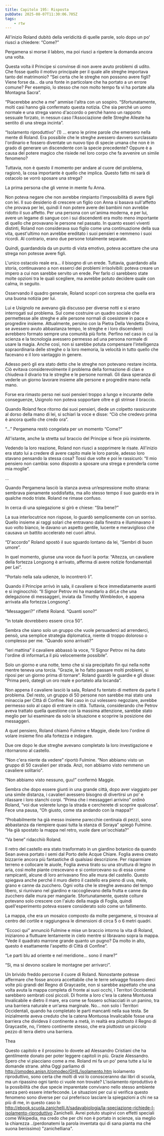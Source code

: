 ```yaml
---
title: Capitolo 195: Risposta
pubDate: 2025-08-07T11:30:06.705Z
tags:
    - rtw
---
```











All'inizio Roland dubitò della veridicità di quelle parole, solo dopo un po' riuscì a chiedere: “Come?”


Pergamena si morse il labbro, ma poi riuscì a ripetere la domanda ancora una volta.


Questa volta il Principe si convinse di non avere avuto problemi di udito. Che fosse quello il motivo principale per il quale alle streghe importava tanto del matrimonio? “Sei certa che le streghe non possono avere figli? Viene forse da... da una fonte in particolare che ha portato a un errore comune? Per esempio, lo stesso che non molto tempo fa vi ha portate alla Montagna Sacra”.


“Piacerebbe anche a me” ammise l'altra con un sospiro. “Sfortunatamente, molti casi hanno già confermato questa notizia. Che sia perché un uomo normale e una strega vanno d'accordo o perché hanno un rapporto sessuale forzato, in nessun caso l'Associazione delle Streghe Alleate ha sentito di una strega incinta”.


“Isolamento riproduttivo” (1) … erano le prime parole che emersero nella mente di Roland. Era possibile che le streghe avessero davvero surclassato l'ordinario e fossero diventate un nuovo tipo di specie umana che non è in grado di generare un discendente con la specie precedente? Oppure è a causa del potere magico che risiede nel loro corpo che fa avvenire un simile fenomeno?


Tuttavia, non è questo il momento per andare al cuore del problema, ragionò, la cosa importante è quello che implica. Questo fatto mi sarà di ostacolo se vorrò sposare una strega?


La prima persona che gli venne in mente fu Anna.


Non poteva negare che non avrebbe rimpianto l'impossibilità di avere figli con lei. Il suo desiderio di crescere un figlio con Anna si basava sull'affetto che provava per lei, quindi il non potere avere dei bambini non avrebbe ridotto il suo affetto. Per una persona con un'anima moderna, e per lui, avere un legame di sangue con i sui discendenti era molto meno importante di quello che provavano le persone nel passato. In quanto esseri viventi distinti, Roland non considerava suo figlio come una continuazione della sua vita, quest'ultimo non avrebbe ereditato i suoi pensieri e nemmeno i suoi ricordi. Al contrario, erano due persone totalmente separate.


Quindi, guardandola da un punto di vista emotivo, poteva accettare che una strega non potesse avere figli.


L'unico ostacolo reale era... il bisogno di un erede. Tuttavia, guardando alla storia, continuavano a non esserci dei problemi irrisolvibili: poteva creare un impero a cui non sarebbe servito un erede. Per farlo ci sarebbero state molte opzioni tra le quali scegliere, ma avrebbe potuto decidere quale con calma, in seguito.


Osservando il quadro generale, Roland scoprì con sorpresa che quella era una buona notizia per lui.


Lui e Usignolo ne avevano già discusso per diverse notti e si erano interrogati sul problema. Sul come costruire un quadro sociale che permettesse alle streghe e alle persone normali di coesistere in pace e progredire insieme. Attualmente, persino con la Pietra Della Vendetta Divina, se avessero avuto abbastanza tempo, le streghe e i loro discendenti avrebbero formato sempre una comunità più forte. Perfino nel caso in cui la scienza e la tecnologia avessero permesso ad una persona normale di usare la magia. Anche così, non si sarebbe potuta compensare l'intelligenza sopraordinaria delle streghe o la loro memoria, la velocità in tutto quello che facevano e il loro vantaggio in genere.


Adesso però gli era stato detto che le streghe non potevano restare incinta. Ciò evitava considerevolmente il problema della formazione di clan e chiudeva il divario tra le streghe e le persone normali. Gli dava speranza di vederle un giorno lavorare insieme alle persone e progredire mano nella mano.


Forse era rimasto perso nei suoi pensieri troppo a lungo e incurante delle conseguenze, Usignolo non poteva sopportare oltre e gli strinse il braccio.


Quando Roland fece ritorno dai suoi pensieri, diede un colpetto rassicurate al dorso della mano di lei, si schiarì la voce e disse: “Ciò che credevo prima è ancora quello che credo ora”.


“…” Pergamena restò congelata per un momento “Come?”


All'istante, anche la stretta sul braccio del Principe si fece più insistente.


Vedendo la loro reazione, Roland non riuscì a sopprimere le risate. All'inizio era stato lui a credere di avere capito male le loro parole, adesso loro stavano pensando la stessa cosa? Tossì due volte e poi le rassicurò: “Il mio pensiero non cambia: sono disposto a sposare una strega e prenderla come mia moglie”.


…


Quando Pergamena lasciò la stanza aveva un’espressione molto strana: sembrava pienamente soddisfatta, ma allo stesso tempo il suo guardo era in qualche modo triste. Roland ne rimase confuso.


In cerca di una spiegazione si girò e chiese: “Sta bene?”


La sua interlocutrice non rispose, lo guardò semplicemente con un sorriso. Quello insieme ai raggi solari che entravano dalla finestra e illuminavano il suo volto bianco, le davano un aspetto gentile, lucente e meraviglioso che causava un battito accelerato nei cuori altrui.


“D'accordo” Roland spostò il suo sguardo lontano da lei, “Sembri di buon umore”.


In quel momento, giunse una voce da fuori la porta: “Altezza, un cavaliere della fortezza Longsong è arrivato, afferma di avere notizie fondamentali per Lei”.


“Portalo nella sala udienze, lo incontrerò lì”.


Quando il Principe arrivò in sala, il cavaliere si fece immediatamente avanti e si inginocchiò: “Il Signor Petrov mi ha mandarlo a dirLe che una delegazione di messaggeri, inviata da Timothy Wimbledon, è appena arrivata alla fortezza Longsong”.


“Messaggeri?” rifletté Roland. “Quanti sono?”


“In totale dovrebbero essere circa 50”.


Sembra che siano solo un gruppo che vuole persuaderci ad arrenderci, pensò, una semplice strategia diplomatica, niente di troppo doloroso o complesso per me. “Quando sono arrivati?”


“Ieri mattina” il cavaliere abbassò la voce, “il Signor Petrov mi ha dato l'ordine di informarLa il più velocemente possibile”.


Solo un giorno e una notte, temo che si sia precipitato fin qui nella notte mentre teneva una torcia. “Grazie, le ho fatto passare molti problemi, si riposi per un giorno prima di tornare”. Roland guardò le guardie e gli disse: “Prima però, dategli un oro reale e portatelo alla locanda”.


Non appena il cavaliere lasciò la sala, Roland fu tentato di mettere da parte il problema. Del resto, un gruppo di 50 persone non sarebbe mai stato una minaccia per Città di Confine. Nel caso in cui volessero negoziare, avrebbe permesso solo al capo di entrare in città. Tuttavia, considerando che Petrov aveva trattato quella questione con la massima attenzione, sarebbe stato meglio per lui esaminare da solo la situazione e scoprire la posizione dei messaggeri.


A quel pensiero, Roland chiamò Fulmine e Maggie, diede loro l'ordine di volare insieme fino alla fortezza e indagare.


Due ore dopo le due streghe avevano completato la loro investigazione e ritornarono al castello.


“Non c'era niente da vedere” riportò Fulmine. “Non abbiamo visto un gruppo di 50 cavalieri per strada. Anzi, non abbiamo visto nemmeno un cavaliere solitario".


“Non abbiamo visto nessuno, guu!” confermò Maggie.


Sembra che dopo essere giunti in una grande città, dopo aver viaggiato per una simile distanza, i cavalieri avessero bisogno di divertirsi un po' e rilassare i loro stanchi corpi. “Prima che i messaggeri arrivino” ordinò Roland, “voi due volerete lungo la strada e cercherete di scoprire qualcosa”. Fece una pausa, “Oh giusto, come sta andando con la mappa?”


“Probabilmente ha già messo insieme parecchie centinaia di pezzi, sono abbastanza da riempiere quasi tutta la stanza di Soraya” spiegò Fulmine. “Ha già spostato la mappa nel retro, vuole dare un'occhiata?”


“Va bene” ridacchiò Roland.


Il retro del castello era stato trasformato in un giardino botanico da quando Sean aveva portato i semi dal Porto delle Acque Chiare. Foglia aveva creato bizzarrie ancora più fantastiche di qualsiasi descrizione. Per risparmiare terreno e collocare le aiuole, Foglia aveva tirato su una struttura di legno in aria, così molte piante crescevano e si contorcevano su di essa come rampicanti, alcune di loro arrivavano fino alle mura del castello. Questo spiegava anche perché il muro dietro il castello era pieno di uva, mele, grano e canne da zucchero. Ogni volta che le streghe avevano del tempo libero, si riunivano nel giardino e raccoglievano della frutta e canne da zucchero dalle mura per mangiarle. Sfortunatamente, queste colture potevano solo crescere con l'aiuto della magia di Foglia, quindi quell'esperimento poteva essere considerato solo come un fallimento.


La mappa, che era un mosaico composto da molte pergamene, si trovava al centro del cortile e raggiungeva le dimensioni di circa 5 o 6 metri quadri.


“Eccoci qui” annunciò Fulmine e mise un braccio intorno la vita di Roland, iniziarono a fluttuare lentamente in cielo mentre si libravano sopra la mappa. “Vede il quadrato marrone grande quanto un pugno? Da molto in alto, questo è esattamente l'aspetto di Città di Confine”.


“Le parti blu ad oriente e nel meridione… sono il mare?”


“Sì, ma si devono scalare le montagne per arrivarci”.


Un brivido freddo percorse il cuore di Roland. Nonostante potesse affermare che fosse ancora accettabile che le terre selvagge fossero dieci volte più grandi del Regno di Graycastle, non si sarebbe aspettato che una volta avuta la mappa completa di fronte ai suoi occhi, i Territori Occidentali sarebbero sembrati così piccoli. Di fronte a loro c'era la catena Montuosa Invalicabile e dietro il mare, era come se fossero schiacciati in un panino, tra una barriera naturale e un'area marginale. No… non solo i Territori Occidentali, quando ha completato le parti mancanti nella sua testa. Se inizialmente aveva creduto che la catena Montuosa Invalicabile fosse una barriera che divideva il continente a metà, in realtà era piuttosto il Regno di Graycastle, no, l'intero continente stesso, che era piuttosto un piccolo pezzo di terra dietro una barriera.


Thea






Questo capitolo e il prossimo lo dovete ad Alessandro Cristiani che ha gentilmente donato per poter leggere capitoli in più. Grazie Alessandro.  Spero che vi piacciano come a me.
Roland mi fa un po' pena tutte a lui le domande strane. ahha Oggi parliamo di http://omodeo.anisn.it/omodeo/GHIL/isolamento.htm isolamento riproduttivo, sono certa che molti di voi lo conosceranno dai libri di scuola, ma un ripassino ogni tanto ci vuole non trovate? 
L'isolamento riproduttivo è la possibilità che due specie imparentate convivano nello stesso ambiente senza però essere interfeconde. Le situazioni per cui si verifica questo fenomeno sono diverse per cui preferisco lasciare la spiegazioni a chi ne sa più di me, in questo caso lo http://ebook.scuola.zanichelli.it/sadavabiologia/la-speciazione-richiede-l-isolamento-riproduttivo Zanichelli. Avrei potuto stupirvi con effetti speciali come Wikipedia, ma credo che per chi non è portato in scienze, sia meglio la chiarezza ..(perdonatemi la parola inventata qui di sana pianta ma che suona benissimo) "zanichelliana".




                                


                                



